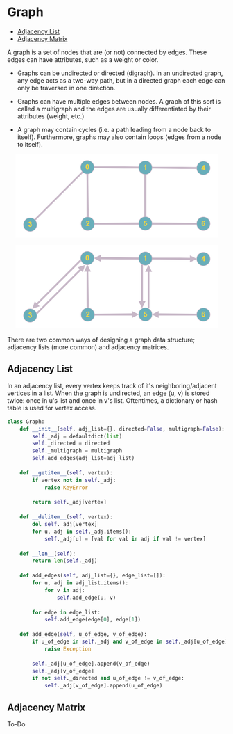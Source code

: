 # Graph

* [Adjacency List](#adj_list)
* [Adjacency Matrix](#adj_matrix)

A graph is a set of nodes that are (or not) connected by edges. These edges can have attributes, such as a weight or color.

* Graphs can be undirected or directed (digraph). In an undirected graph, any edge acts as a two-way path, but in a directed graph each edge can only be traversed in one direction.

* Graphs can have multiple edges between nodes. A graph of this sort is called a multigraph and the edges are usually differentiated by their attributes (weight, etc.)

* A graph may contain cycles (i.e. a path leading from a node back to itself). Furthermore, graphs may also contain loops (edges from a node to itself).

<p align="center">
  <img src="assets/graph.png" alt="ALT" class="inline"/>
</p>

<p align="center">
  <img src="assets/graph_directed.png" alt="ALT" class="inline"/>
</p>

There are two common ways of designing a graph data structure; adjacency lists (more common) and adjacency matrices.

## <a name="adj_list"></a> Adjacency List

In an adjacency list, every vertex keeps track of it's neighboring/adjacent vertices in a list. When the graph is undirected, an edge (u, v) is stored twice: once in u's list and once in v's list. Oftentimes, a dictionary or hash table is used for vertex access.

```python
class Graph:
    def __init__(self, adj_list={}, directed=False, multigraph=False):
        self._adj = defaultdict(list)
        self._directed = directed
        self._multigraph = multigraph
        self.add_edges(adj_list=adj_list)

    def __getitem__(self, vertex):
        if vertex not in self._adj:
            raise KeyError

        return self._adj[vertex]

    def __delitem__(self, vertex):
        del self._adj[vertex]
        for u, adj in self._adj.items():
            self._adj[u] = [val for val in adj if val != vertex]

    def __len__(self):
        return len(self._adj)

    def add_edges(self, adj_list={}, edge_list=[]):
        for u, adj in adj_list.items():
            for v in adj:
                self.add_edge(u, v)

        for edge in edge_list:
            self.add_edge(edge[0], edge[1])

    def add_edge(self, u_of_edge, v_of_edge):
        if u_of_edge in self._adj and v_of_edge in self._adj[u_of_edge] and not self._multigraph:
            raise Exception

        self._adj[u_of_edge].append(v_of_edge)
        self._adj[v_of_edge]
        if not self._directed and u_of_edge != v_of_edge:
            self._adj[v_of_edge].append(u_of_edge)
```

## <a name="adj_matrix"></a> Adjacency Matrix

To-Do

